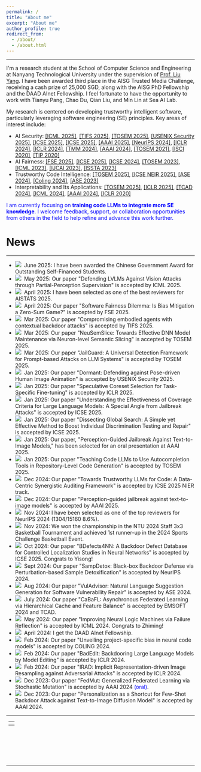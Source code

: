```yaml
---
permalink: /
title: "About me"
excerpt: "About me"
author_profile: true
redirect_from: 
  - /about/
  - /about.html
---
```


---

I'm a research student at the School of Computer Science and Engineering at Nanyang Technological University under the supervision of [Prof. Liu Yang](https://personal.ntu.edu.sg/yangliu/). 
I have been awarded third place in the AISG Trusted Media Challenge, receiving a cash prize of 25,000 SGD, along with the AISG PhD Fellowship and the DAAD AInet Fellowship. I feel fortunate to have the opportunity to work with Tianyu Pang, Chao Du, Qian Liu, and Min Lin at Sea AI Lab.

My research is centered on developing trustworthy intelligent software, particularly leveraging software engineering (SE) principles. Key areas of interest include:
- AI Security: [[ICML 2025]](https://arxiv.org/abs/2412.12722), [[TIFS 2025]](https://arxiv.org/abs/2408.02882), [[TOSEM 2025]](https://arxiv.org/abs/2312.10766), [[USENIX Security 2025]](https://arxiv.org/abs/2409.14424), [[ICSE 2025]](https://arxiv.org/abs/2408.15207), [[ICSE 2025]](https://arxiv.org/abs/2412.00746), [[AAAI 2025]](https://arxiv.org/abs/2408.10848), [[NeurIPS 2024]](https://ink.library.smu.edu.sg/sis_research/9812/), [[ICLR 2024]](https://arxiv.org/abs/2403.13355), [[ICLR 2024]](https://arxiv.org/abs/2310.11890), [[TMM 2024]](https://ieeexplore.ieee.org/document/10409578), [[AAAI 2024]](https://arxiv.org/abs/2305.10701), [[TOSEM 2021]](https://dl.acm.org/doi/10.1145/3490489), [[ISCI 2020]](https://www.sciencedirect.com/science/article/pii/S0020025520308124), [[TIP 2020]](https://arxiv.org/abs/1909.06978)
- AI Fairness: [[FSE 2025]](), [[ICSE 2025]](https://conf.researchr.org/details/icse-2025/icse-2025-research-track/216/Dissecting-Global-Search-A-Simple-yet-Effective-Method-to-Boost-Individual-Discrimin), [[ICSE 2024]](https://dl.acm.org/doi/10.1145/3597503.3623334), [[TOSEM 2023]](https://dl.acm.org/doi/10.1145/3617168), [[ICML 2023]](https://arxiv.org/abs/2306.15299), [[IJCAI 2023]](https://dl.acm.org/doi/abs/10.24963/ijcai.2023/49), [[ISSTA 2023]](https://arxiv.org/abs/2305.11602)
- Trustworthy Code Intelligence: [[TOSEM 2025]](https://arxiv.org/abs/2401.06391), [[ICSE NEIR 2025]](https://arxiv.org/abs/2410.09048), [[ASE 2024]](https://dl.acm.org/doi/10.1145/3691620.3695555), [[Coling 2024]](https://arxiv.org/abs/2201.07381), [[ASE 2023]](https://ieeexplore.ieee.org/document/10298289)
- Interpretability and Its Applications: [[TOSEM 2025]](https://arxiv.org/pdf/2407.20281v1), [[ICLR 2025]](https://arxiv.org/abs/2410.01296), [[TCAD 2024]](https://arxiv.org/abs/2404.12850), [[ICML 2024]](https://openreview.net/forum?id=JObct1zyTb), [[AAAI 2024]](https://ojs.aaai.org/index.php/AAAI/article/view/29146), [[ICLR 2020]](https://arxiv.org/abs/1908.01581)

 <font color="blue">I am currently focusing on <b>training code LLMs to integrate more SE knowledge</b>. I welcome feedback, support, or collaboration opportunities from others in the field to help refine and advance this work further.</font>



# News

---
- <img src="https://ltl7155.github.io/images/new.gif">&nbsp; June 2025: I have been awarded the Chinese Government Award for Outstanding Self-Financed Students.
- <img src="https://ltl7155.github.io/images/new.gif">&nbsp; May 2025: Our paper "Defending LVLMs Against Vision Attacks through Partial-Perception Supervision" is accepted by ICML 2025.
- <img src="https://ltl7155.github.io/images/new.gif">&nbsp; April 2025: I have been selected as one of the best reviewers for AISTATS 2025.
- <img src="https://ltl7155.github.io/images/new.gif">&nbsp; April 2025: Our paper "Software Fairness Dilemma: Is Bias Mitigation a Zero-Sum Game?" is accepted by FSE 2025.
- <img src="https://ltl7155.github.io/images/new.gif">&nbsp; Mar 2025: Our paper "Compromising embodied agents with contextual backdoor attacks" is accepted by TIFS 2025.
- <img src="https://ltl7155.github.io/images/new.gif">&nbsp; Mar 2025: Our paper "NeuSemSlice: Towards Effective DNN Model Maintenance via Neuron-level Semantic Slicing" is accepted by TOSEM 2025.
- <img src="https://ltl7155.github.io/images/new.gif">&nbsp; Mar 2025: Our paper "JailGuard: A Universal Detection Framework for Prompt-based Attacks on LLM Systems" is accepted by TOSEM 2025.
- <img src="https://ltl7155.github.io/images/new.gif">&nbsp; Jan 2025: Our paper "Dormant: Defending against Pose-driven Human Image Animation" is accepted by USENIX Security 2025.
- <img src="https://ltl7155.github.io/images/new.gif">&nbsp; Jan 2025: Our paper "Speculative Coreset Selection for Task-Specific Fine-tuning" is accepted by ICLR 2025.
- <img src="https://ltl7155.github.io/images/new.gif">&nbsp; Jan 2025: Our paper "Understanding the Effectiveness of Coverage Criteria for Large Language Models: A Special Angle from Jailbreak Attacks" is accepted by ICSE 2025.
- <img src="https://ltl7155.github.io/images/new.gif">&nbsp; Jan 2025: Our paper "Dissecting Global Search: A Simple yet Effective Method to Boost Individual Discrimination Testing and Repair" is accepted by ICSE 2025.
- <img src="https://ltl7155.github.io/images/new.gif">&nbsp; Jan 2025: Our paper, "Perception-Guided Jailbreak Against Text-to-Image Models," has been selected for an oral presentation at AAAI 2025.
- <img src="https://ltl7155.github.io/images/new.gif">&nbsp; Jan 2025: Our paper "Teaching Code LLMs to Use Autocompletion Tools in Repository-Level Code Generation" is accepted by TOSEM 2025. 
- <img src="https://ltl7155.github.io/images/new.gif">&nbsp; Dec 2024: Our paper "Towards Trustworthy LLMs for Code: A Data-Centric Synergistic Auditing Framework" is accepted by ICSE 2025 NIER track. 
- <img src="https://ltl7155.github.io/images/new.gif">&nbsp; Dec 2024: Our paper "Perception-guided jailbreak against text-to-image models" is accepted by AAAI 2025. 
- <img src="https://ltl7155.github.io/images/new.gif">&nbsp; Nov 2024: I have been selected as one of the top reviewers for NeurIPS 2024 (1304/15160 8.6%).
- <img src="https://ltl7155.github.io/images/new.gif">&nbsp; Nov 2024: We won the championship in the NTU 2024 Staff 3x3 Basketball Tournament and achieved 1st runner-up in the 2024 Sports Challenge Basketball Event.
- <img src="https://ltl7155.github.io/images/new.gif">&nbsp; Oct 2024: Our paper "BDefects4NN: A Backdoor Defect Database for Controlled Localization Studies in Neural Networks" is accepted by ICSE 2025. Congrats to Yisong!
- <img src="https://ltl7155.github.io/images/new.gif">&nbsp; Sept 2024: Our paper "SampDetox: Black-box Backdoor Defense via Perturbation-based Sample Detoxification" is accepted by NeurIPS 2024.
- <img src="https://ltl7155.github.io/images/new.gif">&nbsp; Aug 2024: Our paper "VulAdvisor: Natural Language Suggestion Generation for Software Vulnerability Repair" is accepted by ASE 2024.
- <img src="https://ltl7155.github.io/images/new.gif">&nbsp; July 2024: Our paper "CaBaFL: Asynchronous Federated Learning via Hierarchical Cache and Feature Balance" is accepted by EMSOFT 2024 and TCAD.
- <img src="https://ltl7155.github.io/images/new.gif">&nbsp; May 2024: Our paper "Improving Neural Logic Machines via Failure Reflection" is accepted by ICML 2024. Congrats to Zhiming!
- <img src="https://ltl7155.github.io/images/new.gif">&nbsp; April 2024: I get the DAAD AInet Fellowship.
- <img src="https://ltl7155.github.io/images/new.gif">&nbsp; Feb 2024: Our paper "Unveiling project-specific bias in neural code models" is accepted by COLING 2024.
- <img src="https://ltl7155.github.io/images/new.gif">&nbsp; Feb 2024: Our paper "BadEdit: Backdooring Large Language Models by Model Editing" is accepted by ICLR 2024.
- <img src="https://ltl7155.github.io/images/new.gif">&nbsp; Feb 2024: Our paper "IRAD: Implicit Representation-driven Image Resampling against Adversarial Attacks" is accepted by ICLR 2024.
- <img src="https://ltl7155.github.io/images/new.gif">&nbsp; Dec 2023: Our paper "FedMut: Generalized Federated Learning via Stochastic Mutation" is accepted by AAAI 2024 <font color="blue">(oral)</font>.
- <img src="https://ltl7155.github.io/images/new.gif">&nbsp; Dec 2023: Our paper "Personalization as a Shortcut for Few-Shot Backdoor Attack against Text-to-Image Diffusion Model" is accepted by AAAI 2024.

---

<div class="footer" style="padding-left: 6px; font-weight: bold; color: #000000; text-align: center; font-size: 1.5em;">
  <table align="center" style="height: 100px; width: 100px;">
        <!--
         style="display: none"
         //www.clustrmaps.com/map_v2.png?d=c0iE23T-kE1Z77RydQ1UoeK1VAiMMSYMmQ2R2rgt6Mk&cl=ffffff
        -->
        <tr>
                <th align="center">
                <script type="text/javascript" id="clstr_globe" src="//clustrmaps.com/globe.js?d=kLhn--rwfJURcjclnBM3joupiZ77SHZ341PxzqX02uI"></script>
                <!--script type="text/javascript" id="clustrmaps" src="//clustrmaps.com/map_v2.js?d=qd22-Wpe7CUKe3FdY6eqGMd4TnBY6bmR9XIIyxh0TII&cl=ffffff&w=a"></script-->
                </th>
        </tr>
  </table>
</div>

---
